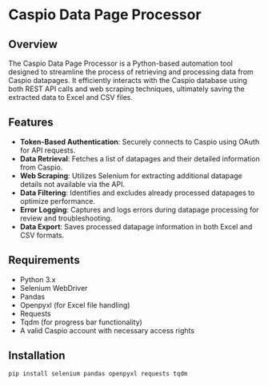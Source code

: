 # Caspio Data Page Processor

## Overview
The Caspio Data Page Processor is a Python-based automation tool designed to streamline the process of retrieving and processing data from Caspio datapages. It efficiently interacts with the Caspio database using both REST API calls and web scraping techniques, ultimately saving the extracted data to Excel and CSV files. 

## Features
- **Token-Based Authentication**: Securely connects to Caspio using OAuth for API requests.
- **Data Retrieval**: Fetches a list of datapages and their detailed information from Caspio.
- **Web Scraping**: Utilizes Selenium for extracting additional datapage details not available via the API.
- **Data Filtering**: Identifies and excludes already processed datapages to optimize performance.
- **Error Logging**: Captures and logs errors during datapage processing for review and troubleshooting.
- **Data Export**: Saves processed datapage information in both Excel and CSV formats.

## Requirements
- Python 3.x
- Selenium WebDriver
- Pandas
- Openpyxl (for Excel file handling)
- Requests
- Tqdm (for progress bar functionality)
- A valid Caspio account with necessary access rights

## Installation
```bash
pip install selenium pandas openpyxl requests tqdm
